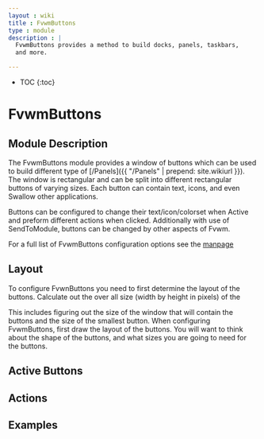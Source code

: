 ```yaml
---
layout : wiki
title : FvwmButtons
type : module
description : |
  FvwmButtons provides a method to build docks, panels, taskbars,
  and more.

---
```

* TOC
{:toc}

# FvwmButtons

## Module Description

The FvwmButtons module provides a window of buttons which can be used
to build different type of [/Panels]({{ "/Panels" | prepend: site.wikiurl }}).
The window is rectangular and can be split into different rectangular
buttons of varying sizes. Each button can contain text, icons, and even
Swallow other applications.

Buttons can be configured to change their text/icon/colorset when
Active and preform different actions when clicked. Additionally
with use of SendToModule, buttons can be changed by other aspects
of Fvwm.

For a full list of FvwmButtons configuration options see the
[manpage](http://fvwm.org/documentation/manpages/FvwmButtons.html)

## Layout

To configure FvwnButtons you need to first determine the layout of the
buttons. Calculate out the over all size (width by height in pixels) of
the 

This includes figuring out the size of the window that will
contain the buttons and the size of the smallest button.
When configuring FvwmButtons, first draw the layout of the buttons.
You will want to think about the shape of the buttons, and what sizes
you are going to need for the buttons.

## Active Buttons

## Actions

## Examples
